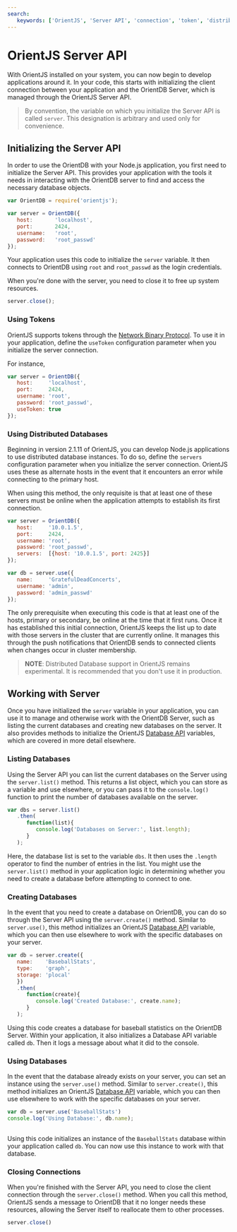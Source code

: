 ```yaml
---
search:
   keywords: ['OrientJS', 'Server API', 'connection', 'token', 'distributed deployment']
---
```


# OrientJS Server API

With OrientJS installed on your system, you can now begin to develop applications around it.  In your code, this starts with initializing the client connection between your application and the OrientDB Server, which is managed through the OrientJS Server API.

>By convention, the variable on which you initialize the Server API is called `server`. This designation is arbitrary and used only for convenience.



## Initializing the Server API

In order to use the OrientDB with your Node.js application, you first need to initialize the Server API.  This provides your application with the tools it needs in interacting with the OrientDB server to find and access the necessary database objects.

```javascript
var OrientDB = require('orientjs');

var server = OrientDB({
   host:       'localhost',
   port:       2424,
   username:   'root',
   password:   'root_passwd'
});
```

Your application uses this code to initialize the `server` variable.  It then connects to OrientDB using `root` and `root_passwd` as the login credentials.

When you're done with the server, you need to close it to free up system resources.

```javascript
server.close();
```


### Using Tokens

OrientJS supports tokens through the [Network Binary Protocol](../Network-Binary-Protocol.md#token).  To use it in your application, define the `useToken` configuration parameter when you initialize the server connection.

For instance,

```javascript
var server = OrientDB({
   host:     'localhost',
   port:     2424,
   username: 'root',
   password: 'root_passwd',
   useToken: true
});
```

### Using Distributed Databases

Beginning in version 2.1.11 of OrientJS, you can develop Node.js applications to use distributed database instances.  To do so, define the `servers` configuration parameter when you initialize the server connection.  OrientJS uses these as alternate hosts in the event that it encounters an error while connecting to the primary host.

When using this method, the only requisite is that at least one of these servers must be online when the application attempts to establish its first connection.

```js
var server = OrientDB({
   host:     '10.0.1.5',
   port:     2424,
   username: 'root',
   password: 'root_passwd',
   servers:  [{host: '10.0.1.5', port: 2425}]
});

var db = server.use({
   name:     'GratefulDeadConcerts',
   username: 'admin',
   password: 'admin_passwd'
});
```

The only prerequisite when executing this code is that at least one of the hosts, primary or secondary, be online at the time that it first runs.  Once it has established this initial connection, OrientJS keeps the list up to date with those servers in the cluster that are currently online.  It manages this through the push notifications that OrientDB sends to connected clients when changes occur in cluster membership.

>**NOTE**: Distributed Database support in OrientJS remains experimental.  It is recommended that you don't use it in production.



## Working with Server

Once you have initialized the `server` variable in your application, you can use it to manage and otherwise work with the OrientDB Server, such as listing the current databases and creating new databases on the server.  It also provides methods to initialize the OrientJS [Database API](OrientJS-Database.md) variables, which are covered in more detail elsewhere.


### Listing Databases

Using the Server API you can list the current databases on the Server using the `server.list()` method.  This returns a list object, which you can store as a variable and use elsewhere, or you can pass it to the `console.log()` function to print the number of databases available on the server.

```js
var dbs = server.list()
   .then(
      function(list){
         console.log('Databases on Server:', list.length);
      }
   );
```

Here, the database list is set to the variable `dbs`.  It then uses the `.length` operator to find the number of entries in the list.  You might use the `server.list()` method in your application logic in determining whether you need to create a database before attempting to connect to one.



### Creating Databases

In the event that you need to create a database on OrientDB, you can do so through the Server API using the `server.create()` method.  Similar to `server.use()`, this method initializes an OrientJS [Database API](OrientJS-Database.md) variable, which you can then use elsewhere to work with the specific databases on your server.

```js
var db = server.create({
   name:    'BaseballStats',
   type:    'graph',
   storage: 'plocal'
   })
   .then(
      function(create){
         console.log('Created Database:', create.name);
      }
   );
```

Using this code creates a database for baseball statistics on the OrientDB Server. Within your application, it also initializes a Database API variable called `db`.  Then it logs a message about what it did to the console.


### Using Databases

In the event that the database already exists on your server, you can set an instance using the `server.use()` method.  Similar to `server.create()`, this method initializes an OrientJS [Database API](OrientJS-Database.md) variable, which you can then use elsewhere to work with the specific databases on your server.

```js
var db = server.use('BaseballStats')
console.log('Using Database:', db.name);
   
```

Using this code initializes an instance of the `BaseballStats` database within your application called `db`.  You can now use this instance to work with that database.


### Closing Connections

When you're finished with the Server API, you need to close the client connection through the `server.close()` method.  When you call this method, OrientJS sends a message to OrientDB that it no longer needs these resources, allowing the Server itself to reallocate them to other processes.

```js
server.close()
```

